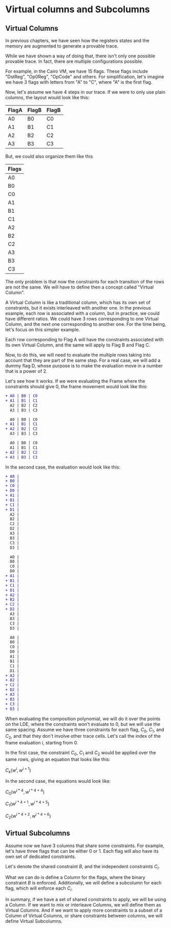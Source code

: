 # Virtual columns and Subcolumns
## Virtual Columns

In previous chapters, we have seen how the registers states and the memory are augmented to generate a provable trace. 

While we have shown a way of doing that, there isn't only one possible provable trace. In fact, there are multiple configurations possible. 

For example, in the Cairo VM, we have 15 flags. These flags include  "DstReg", "Op0Reg", "OpCode" and others. For simplification, let's imagine we have 3 flags with letters from "A" to "C", where "A" is the first flag. 

Now, let's assume we have 4 steps in our trace. If we were to only use plain columns, the layout would look like this:

| FlagA| FlagB| FlagB|
|  --  |  --  | --   |
|  A0  |  B0  |  C0  |
|  A1  |  B1  |  C1  |
|  A2  |  B2  |  C2  |
|  A3  |  B3  |  C3  |

But, we could also organize them like this

| Flags|
|  --  |
|  A0  |
|  B0  |
|  C0  |
|  A1  |
|  B1  |
|  C1  |
|  A2  |
|  B2  |
|  C2  |
|  A3  |
|  B3  |
|  C3  |

The only problem is that now the constraints for each transition of the rows are not the same. We will have to define then a concept called "Virtual Column".

A Virtual Column is like a traditional column, which has its own set of constraints, but it exists interleaved with another one. In the previous example, each row is associated with a column, but in practice, we could have different ratios. We could have 3 rows corresponding to one Virtual Column, and the next one corresponding to another one. For the time being, let's focus on this simpler example.

Each row corresponding to Flag A will have the constraints associated with its own Virtual Column, and the same will apply to Flag B and Flag C.

Now, to do this, we will need to evaluate the multiple rows taking into account that they are part of the same step. For a real case, we will add a dummy flag D, whose purpose is to make the evaluation move in a number that is a power of 2. 

Let's see how it works. If we were evaluating the Frame where the constraints should give 0, the frame movement would look like this:

```diff
+ A0 | B0 | C0
+ A1 | B1 | C1
  A2 | B2 | C2
  A3 | B3 | C3
```
```diff
  A0 | B0 | C0
+ A1 | B1 | C1
+ A2 | B2 | C2
  A3 | B3 | C3
```
```diff
  A0 | B0 | C0
  A1 | B1 | C1
+ A2 | B2 | C2
+ A3 | B3 | C3
```

In the second case, the evaluation would look like this:

```diff 
+ A0 |
+ B0 |
+ C0 |
+ D0 |
+ A1 |
+ B1 |
+ C1 |
+ D1 |
  A2 |
  B2 |
  C2 |
  D2 |
  A3 |
  B3 |
  C3 |
  D3 |
```
```diff
  A0 |
  B0 |
  C0 |
  D0 |
+ A1 |
+ B1 |
+ C1 |
+ D1 |
+ A2 |
+ B2 |
+ C2 |
+ D2 |
  A3 |
  B3 |
  C3 |
  D3 |
```

```diff
  A0 |
  B0 |
  C0 |
  D0 |
  A1 |
  B1 |
  C1 |
  D1 |
+ A2 |
+ B2 |
+ C2 |
+ D2 |
+ A3 |
+ B3 |
+ C3 |
+ D3 |
```

When evaluating the composition polynomial, we will do it over the points on the LDE, where the constraints won't evaluate to 0, but we will use the same spacing. Assume we have three constraints for each flag, $C_{0}$, $C_{1}$, and $C_{2}$, and that they don't involve other trace cells. Let's call the index of the frame evaluation i, starting from 0.

In the first case, the constraint $C_{0}$, $C_{1}$ and $C_{2}$ would be applied over the same rows, giving an equation that looks like this:

$`C_{k}(w^i, w^{i+1})`$

In the second case, the equations would look like:

$`C_{0}(w^{i*4}, w^{i*4+4})`$

$`C_{1}(w^{i*4+1}, w^{i*4+5})`$

$`C_{2}(w^{i*4+2}, w^{i*4+6})`$

## Virtual Subcolumns

Assume now we have 3 columns that share some constraints. For example, let's have three flags that can be either 0 or 1. Each flag will also have its own set of dedicated constraints. 

Let's denote the shared constraint $B$, and the independent constraints $C_{i}$.

What we can do is define a Column for the flags, where the binary constraint $B$ is enforced. Additionally, we will define a subcolumn for each flag, which will enforce each $C_{i}$.

In summary, if we have a set of shared constraints to apply, we will be using a Column. If we want to mix or interleave Columns, we will define them as Virtual Columns. And if we want to apply more constraints to a subset of a Column of Virtual Columns, or share constraints between columns, we will define Virtual Subcolumns.
